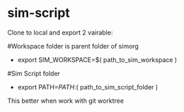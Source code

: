 # sim-script

Clone to local and export 2 vairable:

#Workspace folder is parent folder of simorg
+ export SIM_WORKSPACE=$( path_to_sim_workspace )

#Sim Script folder
+ export PATH=$PATH:$( path_to_sim_script_folder )

This better when work with git worktree
